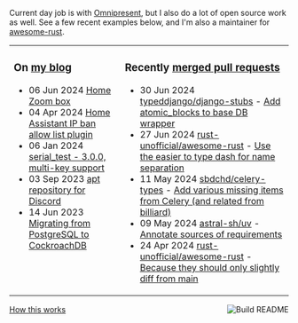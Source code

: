 Current day job is with [Omnipresent](https://www.omnipresent.com/), but I also do a lot of open source work as well. See a few recent examples below, and I'm also a maintainer for [awesome-rust](https://github.com/rust-unofficial/awesome-rust).

<table><tr><td valign="top">

### On [my blog](https://tevps.net/blog)
<!-- blog starts -->
* 06 Jun 2024 [Home Zoom box](https://tevps.net/blog/2024/06/06/home-zoom-box)
* 04 Apr 2024 [Home Assistant IP ban allow list plugin](https://tevps.net/blog/2024/04/04/home-assistant-ip-ban-allow-list-plugin)
* 06 Jan 2024 [serial_test - 3.0.0, multi-key support](https://tevps.net/blog/2024/01/06/serial_test-300-multi-key-support)
* 03 Sep 2023 [apt repository for Discord](https://tevps.net/blog/2023/09/03/apt-repository-for-discord)
* 14 Jun 2023 [Migrating from PostgreSQL to CockroachDB](https://tevps.net/blog/2023/06/14/migrating-from-postgresql-to-cockroachdb)
<!-- blog ends -->

</td><td valign="top">

### Recently [merged pull requests](https://github.com/search?o=desc&q=is%3Apr+author%3Apalfrey+-user%3Apalfrey+is%3Amerged+is%3Apublic&s=created&type=Issues)

<!-- prs starts -->
* 30 Jun 2024 [typeddjango/django-stubs](https://github.com/typeddjango/django-stubs) - [Add atomic_blocks to base DB wrapper](https://github.com/typeddjango/django-stubs/pull/2242)
* 27 Jun 2024 [rust-unofficial/awesome-rust](https://github.com/rust-unofficial/awesome-rust) - [Use the easier to type dash for name separation](https://github.com/rust-unofficial/awesome-rust/pull/1755)
* 11 May 2024 [sbdchd/celery-types](https://github.com/sbdchd/celery-types) - [Add various missing items from Celery (and related from billiard)](https://github.com/sbdchd/celery-types/pull/161)
* 09 May 2024 [astral-sh/uv](https://github.com/astral-sh/uv) - [Annotate sources of requirements](https://github.com/astral-sh/uv/pull/3269)
* 24 Apr 2024 [rust-unofficial/awesome-rust](https://github.com/rust-unofficial/awesome-rust) - [Because they should only slightly diff from main](https://github.com/rust-unofficial/awesome-rust/pull/1716)
<!-- prs ends -->

</td></tr></table>

<a href="https://github.com/palfrey/palfrey/actions"><img src="https://github.com/palfrey/palfrey/workflows/Build%20README/badge.svg?branch=main" align="right" alt="Build README"></a> <a href="https://tevps.net/blog/2020/7/11/customising-github-profile-pages/">How this works</a>
